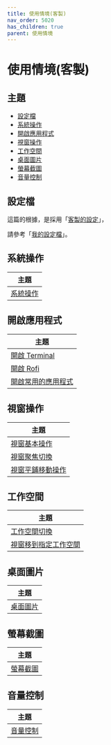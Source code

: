 ```yaml
---
title: 使用情境(客製)
nav_order: 5020
has_children: true
parent: 使用情境
---
```



# 使用情境(客製)


## 主題

* [設定檔](#設定檔)
* [系統操作](#系統操作)
* [開啟應用程式](#開啟應用程式)
* [視窗操作](#視窗操作)
* [工作空間](#工作空間)
* [桌面圖片](#桌面圖片)
* [螢幕截圖](#螢幕截圖)
* [音量控制](#音量控制)


## 設定檔

這篇的根據，是採用「[客製的設定](https://samwhelp.github.io/note-about-xfce/read/config/main.html)」，

請參考「[我的設定檔](https://github.com/samwhelp/note-about-xfce/tree/gh-pages/_demo/config/xfce-config/main/config/xfce4)」。


## 系統操作

| 主題 |
| --- |
| [系統操作](main/system-control) |


## 開啟應用程式

| 主題 |
| --- |
| [開啟 Terminal](main/application-launch-terminal) |
| [開啟 Rofi](main/application-launch-rofi) |
| [開啟常用的應用程式](main/application-launch-favorite) |


## 視窗操作

| 主題 |
| --- |
| [視窗基本操作](main/window-control) |
| [視窗聚焦切換](main/window-focus) |
| [視窗平鋪移動操作](main/window-tiling-move) |


## 工作空間

| 主題 |
| --- |
| [工作空間切換](main/workspace-switch) |
| [視窗移到指定工作空間](main/window-move-to-workspace) |


## 桌面圖片

| 主題 |
| --- |
| [桌面圖片](main/wallpaper-control) |


## 螢幕截圖

| 主題 |
| --- |
| [螢幕截圖](main/screenshot) |


## 音量控制

| 主題 |
| --- |
| [音量控制](main/volume-control) |
